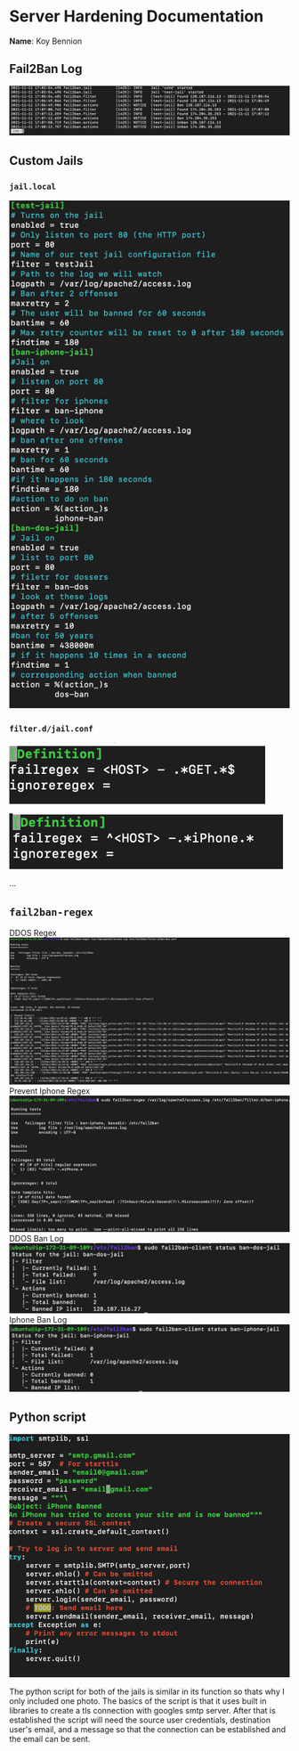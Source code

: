 # Server Hardening Documentation

__Name__: Koy Bennion

## Fail2Ban Log

![Fail2Ban Log](sc/jaillog.png)

## Custom Jails

### `jail.local`

![relevant lines](sc/Jails.png)

### `filter.d/jail.conf`

![relevant lines](sc/dos-ban.png)

![relevant lines](sc/iphone-ban.png)

...

## `fail2ban-regex`
DDOS Regex
![output showing matches](sc/dos-regex.png)
Prevent Iphone Regex
![output showing matches](sc/iphone-regex.png)
DDOS Ban Log
![Custom Jail(s) ban activity](sc/dos-banlog.png)
Iphone Ban Log
![Custom Jail(s) ban activity](sc/iphone-banlog.png)
## Python script

![python script](sc/py.png)

The python script for both of the jails is similar in its function so thats why I only included one photo. The basics of the script is that it uses built in libraries to create a tls connection with googles smtp server. After that is established the script will need the source user credentials, destination user's email, and a message so that the connection can be established and the email can be sent.
